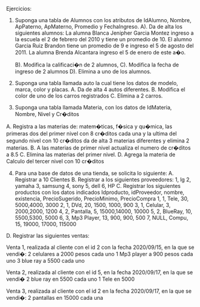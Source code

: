 
Ejercicios:

1. Suponga una tabla de Alumnos con los atributos de IdAlumno, Nombre, ApPaterno, ApMaterno, Promedio y FechaIngreso. 
   A). Da de alta los siguientes alumnos:
       La alumna Blanca Jenipher Garcia Montez ingreso a la escuela el 2 de febrero del 2010 y tiene un promedio de 10.
       El alumno Garcia Ruiz Brandon tiene un promedio de 9 e ingreso el 5 de agosto del 2011.
       La alumna Brenda Alcantara ingreso el 5 de enero de este a�o.
       
   B). Modifica la calificaci�n de 2 alumnos, 
   C). Modifica la fecha de ingreso de 2 alumnos
   D). Elimina a uno de los alumnos.

2. Suponga una tabla llamada auto la cual tiene los datos de modelo, marca, color y placas. 
  A. Da de alta 4 autos diferentes.
  B. Modifica el color de uno de los carros registrados
  C. Elimina a 2 carros.

3. Suponga una tabla llamada Materia, con los datos de IdMateria, Nombre, Nivel y Cr�ditos

  A. Registra a las materias de: matem�ticas, f�sica y qu�mica, las primeras dos del primer nivel con 8 cr�ditos cada una y la ultima del segundo nivel con 10 cr�ditos  da de alta 3 materias diferentes y elimina 2 materias.
  B. A las materias de primer nivel actualiza el numero de cr�ditos a 8.5
  C. Elimina las materias del primer nivel.
  D. Agrega la materia de Calculo del tercer nivel con 10 cr�ditos

4. Para una base de datos de una tienda, se solicita lo siguiente:
  A. Registrar a 10 Clientes
  B. Registrar a los siguientes proveedores:
     1, lg
     2, yamaha
     3, samsung
     4, sony
     5, dell
     6, HP 
   C. Registrar los siguientes productos con los datos indicados
Idproducto, idProveedor, nombre, existencia, PrecioSugerido, PrecioMinimo, PrecioCompra
1, 1, Tele, 30, 5000,4000, 3000
2, 1, DVd, 20, 1500, 1000, 900
3, 1, Celular, 3, 2000,2000, 1200
4, 2, Pantalla, 5, 15000,14000, 10000
5, 2, BlueRay, 10, 5500,5300, 5000
6, 3, Mp3 Player, 13, 900, 900, 500
7, NULL, Compu, 15, 19000, 17000, 115000

  D. Registrar las siguientes ventas:
 
  Venta 1, realizada al cliente con el id  2 con la fecha 2020/09/15, en la que se vendi�:
     2 celulares a 2000 pesos cada uno
     1 Mp3 player a 900 pesos cada uno
     3 blue ray  a 5500 cada uno 

   Venta 2, realizada al cliente con el id 5, en la fecha 2020/09/17, en la que se vendi�
     2 blue ray en 5500 cada uno
     1 Tele en 5000 

   Venta 3, realizada al cliente con el id 2 en la fecha 2020/09/17, en la que se vendi�:
     2 pantallas  en 15000 cada una

  

